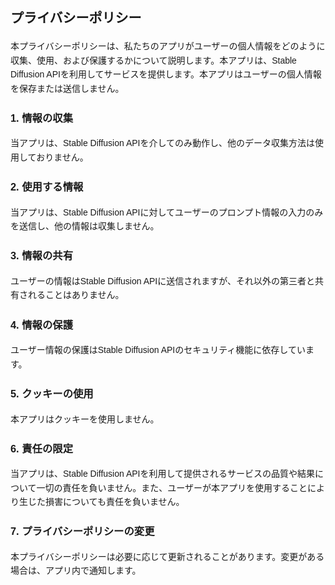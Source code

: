 <html lang="ja">
<head>
    <meta charset="UTF-8">
    <meta name="viewport" content="width=device-width, initial-scale=1.0">
    <title>プライバシーポリシー</title>
    <style>
        body {
            font-family: Arial, sans-serif;
            line-height: 1.6;
        }
        ul {
            list-style-type: disc;
            padding-left: 20px;
        }
    </style>
</head>
<body>

<h2>プライバシーポリシー</h2>
<p>
本プライバシーポリシーは、私たちのアプリがユーザーの個人情報をどのように収集、使用、および保護するかについて説明します。本アプリは、Stable Diffusion APIを利用してサービスを提供します。本アプリはユーザーの個人情報を保存または送信しません。
</p>

<h3>1. 情報の収集</h3>
<p>
当アプリは、Stable Diffusion APIを介してのみ動作し、他のデータ収集方法は使用しておりません。
</p>

<h3>2. 使用する情報</h3>
<p>
当アプリは、Stable Diffusion APIに対してユーザーのプロンプト情報の入力のみを送信し、他の情報は収集しません。
</p>

<h3>3. 情報の共有</h3>
<p>
ユーザーの情報はStable Diffusion APIに送信されますが、それ以外の第三者と共有されることはありません。
</p>

<h3>4. 情報の保護</h3>
<p>
ユーザー情報の保護はStable Diffusion APIのセキュリティ機能に依存しています。
</p>

<h3>5. クッキーの使用</h3>
<p>
本アプリはクッキーを使用しません。
</p>

<h3>6. 責任の限定</h3>
<p>
当アプリは、Stable Diffusion APIを利用して提供されるサービスの品質や結果について一切の責任を負いません。また、ユーザーが本アプリを使用することにより生じた損害についても責任を負いません。
</p>

<h3>7. プライバシーポリシーの変更</h3>
<p>
本プライバシーポリシーは必要に応じて更新されることがあります。変更がある場合は、アプリ内で通知します。
</p>

</body>
</html>
